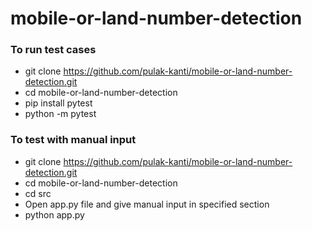 # mobile-or-land-number-detection

### To run test cases
- git clone https://github.com/pulak-kanti/mobile-or-land-number-detection.git
- cd mobile-or-land-number-detection
- pip install pytest
- python -m pytest

### To test with manual input
- git clone https://github.com/pulak-kanti/mobile-or-land-number-detection.git
- cd mobile-or-land-number-detection
- cd src
- Open app.py file and give manual input in specified section
- python app.py 
